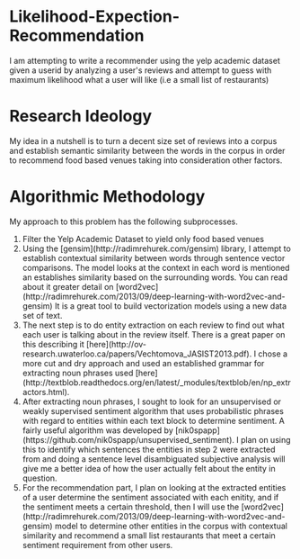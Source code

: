 Likelihood-Expection-Recommendation
==================================

I am attempting to write a recommender using the yelp academic dataset given a userid by analyzing a user's reviews and attempt to guess with maximum likelihood what  a user will like (i.e a small list of restaurants)

Research Ideology
==================================
My idea in a nutshell is to turn a decent size set of reviews into a corpus and establish semantic similarity between the words in the corpus in order to recommend food based venues taking into consideration other factors.

Algorithmic Methodology
==================================
My approach to this problem has the following subprocesses.
<ol>
<li>Filter the Yelp Academic Dataset to yield only food based venues</li>
<li>Using the [gensim](http://radimrehurek.com/gensim) library, I attempt to establish contextual similarity between words through sentence vector comparisons. The model looks at the context in each word is mentioned an establishes similarity based on the surrounding words. You can read about it greater detail on [word2vec](http://radimrehurek.com/2013/09/deep-learning-with-word2vec-and-gensim)  It is a great tool to build vectorization models using a new data set of text.</li>
<li>The next step is to do entity extraction on each review to find out what each user is talking about in the review itself. There is a great paper on this describing it [here](http://ov-research.uwaterloo.ca/papers/Vechtomova_JASIST2013.pdf). I chose a more cut and dry approach and used an established grammar for extracting noun phrases used [here](http://textblob.readthedocs.org/en/latest/_modules/textblob/en/np_extractors.html). </li>
<li>After extracting noun phrases, I sought to look for an unsupervised or weakly supervised sentiment algorithm that uses probabilistic phrases with regard to entities within each text block to determine sentiment. A fairly useful algorithm was developed by [nik0spapp](https://github.com/nik0spapp/unsupervised_sentiment). I plan on using this to identify which sentences the entities in step 2 were extracted from and doing a sentence level disambiguated subjective analysis will give me a better idea of how the user actually felt about the entity in question.</li>
<li>For the recommendation part, I plan on looking at the extracted entities of a user determine the sentiment associated with each enitity, and if the sentiment meets a certain threshold, then I will use the [word2vec](http://radimrehurek.com/2013/09/deep-learning-with-word2vec-and-gensim) model to determine other entities in the corpus with contextual similarity and recommend a small list restaurants that meet a certain sentiment requirement from other users.</li>
</ol>
